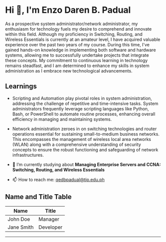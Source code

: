 # Hi 👋, I'm Enzo Daren B. Padual

As a prospective system administrator/network administrator, my enthusiasm for technology fuels my desire to comprehend and innovate within this field. Although my proficiency in Switching, Routing, and Wireless Essentials is currently at an amateur level, I have acquired valuable experience over the past two years of my course. During this time, I've gained hands-on knowledge in implementing both software and hardware systems, allowing me to successfully undertake projects that integrate these concepts. My commitment to continuous learning in technology remains steadfast, and I am determined to enhance my skills in system administration as I embrace new technological advancements.

## Learnings

- Scripting and Automation play pivotal roles in system administration, addressing the challenge of repetitive and time-intensive tasks. System administrators frequently leverage scripting languages like Python, Bash, or PowerShell to automate routine processes, enhancing overall efficiency in managing and maintaining systems.
  
- Network administration zeroes in on switching technologies and router operations essential for sustaining small-to-medium business networks. This encompasses the management of wireless local area networks (WLAN) along with a comprehensive understanding of security concepts to ensure the robust functioning and safeguarding of network infrastructures.

- 🌱 I’m currently studying about **Managing Enterprise Servers and CCNA: Switching, Routing, and Wireless Essentials**
  
- 📫 How to reach me: [qedbpadual@tip.edu.ph](mailto:qedbpadual@tip.edu.ph)

## Name and Title Table

| Name         | Title      |
| ------------ | ---------- |
| John Doe     | Manager    |
| Jane Smith   | Developer  |
****
